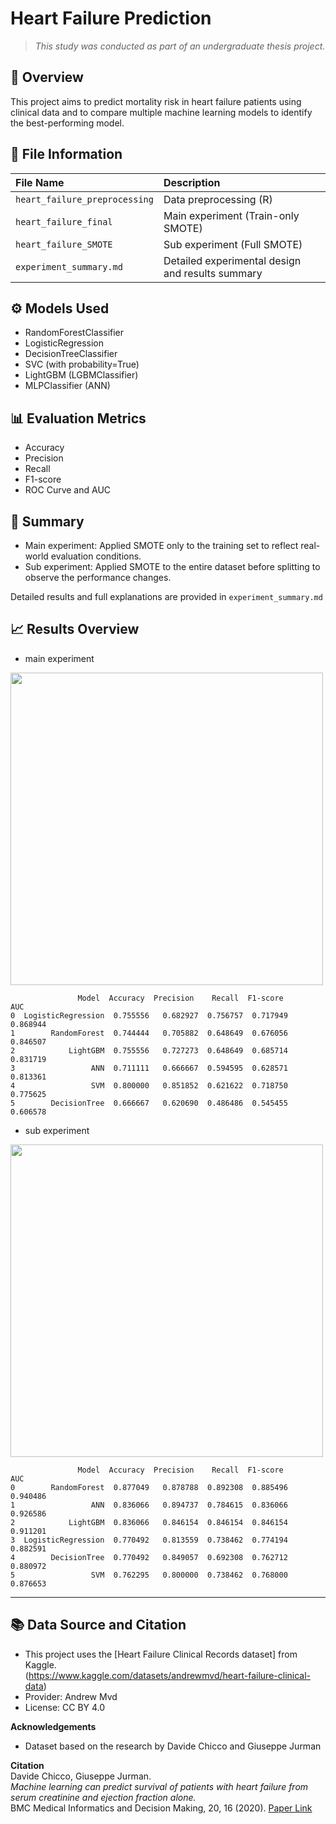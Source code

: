 # Heart Failure Prediction

> *This study was conducted as part of an undergraduate thesis project.*

## 📌 Overview
This project aims to predict mortality risk in heart failure patients using clinical data and to compare multiple machine learning models to identify the best-performing model.

## 📂 File Information
| File Name | Description |
|:---|:---|
| `heart_failure_preprocessing` | Data preprocessing (R) |
| `heart_failure_final` | Main experiment (Train-only SMOTE) |
| `heart_failure_SMOTE` | Sub experiment (Full SMOTE) |
| `experiment_summary.md` | Detailed experimental design and results summary |

## ⚙️ Models Used
- RandomForestClassifier
- LogisticRegression
- DecisionTreeClassifier
- SVC (with probability=True)
- LightGBM (LGBMClassifier)
- MLPClassifier (ANN)

## 📊 Evaluation Metrics
- Accuracy
- Precision
- Recall
- F1-score
- ROC Curve and AUC
  
## 🔖 Summary
- Main experiment: Applied SMOTE only to the training set to reflect real-world evaluation conditions.
- Sub experiment: Applied SMOTE to the entire dataset before splitting to observe the performance changes.

Detailed results and full explanations are provided in `experiment_summary.md`

## 📈 Results Overview

- main experiment
<img src="https://github.com/user-attachments/assets/854a1607-8136-4f1d-9dc5-780d94fe62f3" width="500"/>

```
               Model  Accuracy  Precision    Recall  F1-score       AUC
0  LogisticRegression  0.755556   0.682927  0.756757  0.717949  0.868944
1        RandomForest  0.744444   0.705882  0.648649  0.676056  0.846507
2            LightGBM  0.755556   0.727273  0.648649  0.685714  0.831719
3                 ANN  0.711111   0.666667  0.594595  0.628571  0.813361
4                 SVM  0.800000   0.851852  0.621622  0.718750  0.775625
5        DecisionTree  0.666667   0.620690  0.486486  0.545455  0.606578
```

- sub experiment
<img src="https://github.com/user-attachments/assets/5e694523-1025-443c-b7e1-2b2d688daf54" width="500"/>
  
```
               Model  Accuracy  Precision    Recall  F1-score       AUC
0        RandomForest  0.877049   0.878788  0.892308  0.885496  0.940486
1                 ANN  0.836066   0.894737  0.784615  0.836066  0.926586
2            LightGBM  0.836066   0.846154  0.846154  0.846154  0.911201
3  LogisticRegression  0.770492   0.813559  0.738462  0.774194  0.882591
4        DecisionTree  0.770492   0.849057  0.692308  0.762712  0.880972
5                 SVM  0.762295   0.800000  0.738462  0.768000  0.876653
```
- - -


## **📚 Data Source and Citation**
- This project uses the [Heart Failure Clinical Records dataset] from Kaggle.  
  (https://www.kaggle.com/datasets/andrewmvd/heart-failure-clinical-data)  
- Provider: Andrew Mvd  
- License: CC BY 4.0

**Acknowledgements**  
- Dataset based on the research by Davide Chicco and Giuseppe Jurman
  
**Citation**  
Davide Chicco, Giuseppe Jurman.  
*Machine learning can predict survival of patients with heart failure from serum creatinine and ejection fraction alone.*  
BMC Medical Informatics and Decision Making, 20, 16 (2020).
[Paper Link](https://bmcmedinformdecismak.biomedcentral.com/articles/10.1186/s12911-020-1023-5)

